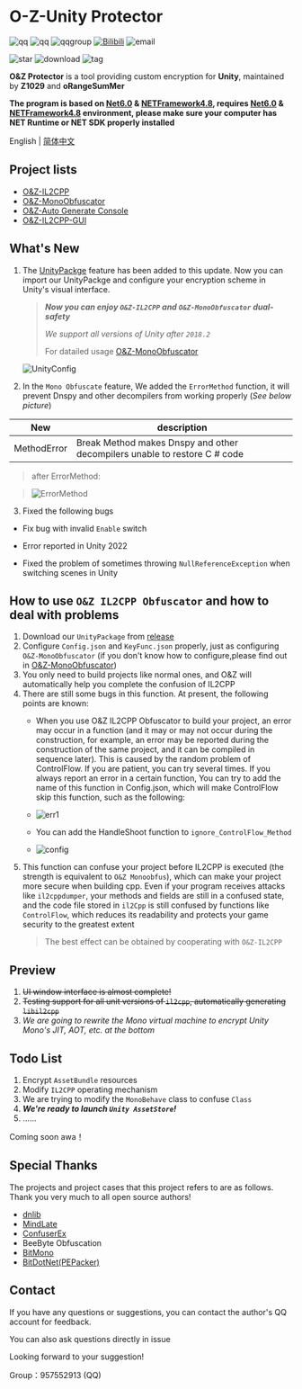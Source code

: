 # O-Z-Unity Protector

![qq](https://img.shields.io/badge/oRangeSumMer(QQ)-2296401259-green) ![qq](https://img.shields.io/badge/Z1029(QQ)-3408708525-green) ![qqgroup](https://img.shields.io/badge/QQGroup-957552913-orange) [![Bilibili](https://img.shields.io/badge/bilibili-%E6%A9%99%E4%B9%8B%E5%A4%8F-blue)](https://space.bilibili.com/79045701) ![email](https://img.shields.io/badge/Email-2286401259%40qq.com-yellowgreen)

![star](https://img.shields.io/github/stars/Z1029-oRangeSumMer/O-Z-Unity-Protector?style=social) ![download](https://img.shields.io/github/downloads/Z1029-oRangeSumMer/O-Z-Unity-Protector/total) ![tag](https://img.shields.io/github/v/tag/Z1029-oRangeSumMer/O-Z-Unity-Protector)

**O&Z Protector** is a tool providing custom encryption for **Unity**, maintained by **Z1029** and **oRangeSumMer**

**The program is based on [Net6.0](https://dotnet.microsoft.com/zh-cn/download/dotnet/6.0) & [NETFramework4.8](https://dotnet.microsoft.com/zh-cn/download/dotnet-framework/net48), requires [Net6.0](https://dotnet.microsoft.com/zh-cn/download/dotnet/6.0) & [NETFramework4.8](https://dotnet.microsoft.com/zh-cn/download/dotnet-framework/net48) environment, please make sure your computer has NET Runtime or NET SDK properly installed**

English | [简体中文](README_zh-cn.md)

## Project lists

- [O&Z-IL2CPP](O&Z_IL2CPP_Security)
- [O&Z-MonoObfuscator](O%26Z_Obfuscator)
- [O&Z-Auto Generate Console](OZ_Il2cpp_Console)
- [O&Z-IL2CPP-GUI](OZ_IL2CPP_GUI)

## What's New

1. The [UnityPackge](https://github.com/Z1029-oRangeSumMer/O-Z-IL2CPP/releases) feature has been added to this update. Now you can import our UnityPackge and configure your encryption scheme in Unity's visual interface.
   > ***Now you can enjoy `O&Z-IL2CPP` and `O&Z-MonoObfuscator` dual-safety***
   >
   > *We support all versions of Unity after `2018.2`*
   >
   > For datailed usage [O&Z-MonoObfuscator](O%26Z_Obfuscator)

   ![UnityConfig](pics/Unity%20Config.png)

2. In the `Mono Obfuscate` feature, We added the `ErrorMethod` function, it will prevent Dnspy and other decompilers from working properly (*See below picture*)

|New                       |description|
|--------------------------|----|
|MethodError               |Break Method makes Dnspy and other decompilers unable to restore C # code|

   > after ErrorMethod: 

   > ![ErrorMethod](pics/ErrorMethod.png)

3. Fixed the following bugs

- Fix bug with invalid `Enable` switch

- Error reported in Unity 2022

- Fixed the problem of sometimes throwing `NullReferenceException` when switching scenes in Unity

## How to use `O&Z IL2CPP Obfuscator` and how to deal with problems

1. Download our `UnityPackage` from [release](https://github.com/Z1029-oRangeSumMer/O-Z-IL2CPP/releases)
2. Configure `Config.json` and `KeyFunc.json` properly, just as configuring `O&Z-MonoObfuscator` (if you don't know how to configure,please find out in [O&Z-MonoObfuscator](O%26Z_Obfuscator/README.md))
3. You only need to build projects like normal ones, and O&Z will automatically help you complete the confusion of IL2CPP
4. There are still some bugs in this function. At present, the following points are known:
   - When you use O&Z IL2CPP Obfuscator to build your project, an error may occur in a function (and it may or may not occur during the construction, for example, an error may be reported during the construction of the same project, and it can be compiled in sequence later). This is caused by the random problem of ControlFlow. If you are patient, you can try several times. If you always report an error in a certain function, You can try to add the name of this function in Config.json, which will make ControlFlow skip this function, such as the following:

   - ![err1](pics/err1.png)

   - You can add the HandleShoot function to `ignore_ControlFlow_Method`

   - ![config](pics/config.png)
5. This function can confuse your project before IL2CPP is executed (the strength is equivalent to `O&Z Monoobfus`), which can make your project more secure when building cpp. Even if your program receives attacks like `il2cppdumper`, your methods and fields are still in a confused state, and the code file stored in `il2Cpp` is still confused by functions like `ControlFlow`, which reduces its readability and protects your game security to the greatest extent
   > The best effect can be obtained by cooperating with `O&Z-IL2CPP`

## Preview

1. ~~UI window interface is almost complete!~~
2. ~~Testing support for all unit versions of `il2cpp`, automatically generating `libil2cpp`~~
3. *We are going to rewrite the Mono virtual machine to encrypt Unity Mono's JIT, AOT, etc. at the bottom*

## Todo List

1. Encrypt `AssetBundle` resources
2. Modify `IL2CPP` operating mechanism
3. We are trying to modify the `MonoBehave` class to confuse `Class`
4. ***We're ready to launch `Unity AssetStore`!***
5. ......

Coming soon awa！

## Special Thanks

The projects and project cases that this project refers to are as follows. Thank you very much to all open source authors!

- [dnlib](https://github.com/0xd4d/dnlib)
- [MindLate](https://github.com/Sato-Isolated/MindLated)
- [ConfuserEx](https://github.com/yck1509/ConfuserEx)
- BeeByte Obfuscation
- [BitMono](https://github.com/sunnamed434/BitMono)
- [BitDotNet(PEPacker)](https://github.com/0x59R11/BitDotNet)

## Contact

If you have any questions or suggestions, you can contact the author's QQ account for feedback.

You can also ask questions directly in issue

Looking forward to your suggestion!

Group：957552913 (QQ)
